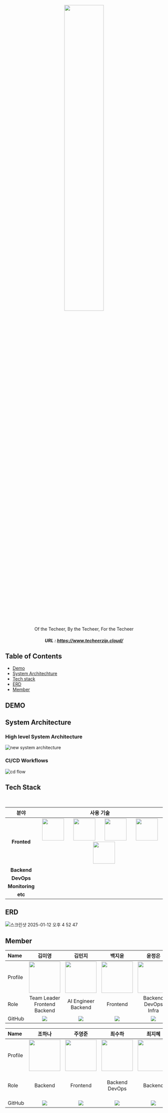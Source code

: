 <div align=center>
<br> <image width=50%, height=50%, src="https://github.com/user-attachments/assets/085dbce5-48ef-4dd4-8214-15b69ba6ceed">

<br> Of the Techeer, By the Techeer, For the Techeer 
##### URL : https://www.techeerzip.cloud/
</div>

## Table of Contents
- [Demo](#Demo)
- [System Architechture](#System-architecture)
- [Tech stack](#Tech-stack)
- [ERD](#ERD)
- [Member](#Member)

## DEMO

## System Architecture

### High level System Architecture
![new system architecture](https://github.com/user-attachments/assets/342c606b-b121-4088-a3f9-001f63c3004d)
### CI/CD Workflows
![cd flow](https://github.com/user-attachments/assets/4e2b2daa-a4a0-4cb2-bb5f-29cd53a3c88c)

## Tech Stack

<br>
<div align="left">

분야| 사용 기술|
:--------:|:------------------------------:|
**Fronted** | <img src="https://techstack-generator.vercel.app/react-icon.svg" width="70" height="70"/> &nbsp;&nbsp;&nbsp;&nbsp;&nbsp; <img src="https://techstack-generator.vercel.app/ts-icon.svg" width="70" height="70"/> &nbsp;&nbsp;&nbsp;&nbsp;&nbsp; <img src="https://github.com/user-attachments/assets/3f4dc890-11fa-4761-97ca-63a588fb7ee8" width="70" height="70"/> &nbsp;&nbsp;&nbsp;&nbsp;&nbsp; <img src="https://techstack-generator.vercel.app/prettier-icon.svg" width="70" height="70"/> &nbsp;&nbsp;&nbsp;&nbsp;&nbsp; <img src="https://techstack-generator.vercel.app/eslint-icon.svg" width="70" height="70"/> <br/>
**Backend** | 
**DevOps** |
**Monitoring** |
**etc** | 
</div>


## ERD
![스크린샷 2025-01-12 오후 4 52 47](https://github.com/user-attachments/assets/6d2d3b40-2c70-45c0-9bc0-e3e40f648453)


## Member

| Name     | <center>김미영</center> | <center>김민지</center> | <center>백지윤</center> | <center>윤정은</center> | <center>이지은</center> |
| :------- | :---------------------: | :---------------------: | :---------------------: | :---------------------: | :---------------------: |
| Profile  | <center><img width="100px" height="100px" src="https://github.com/user-attachments/assets/24708dc9-6a75-4a1d-86f6-24f684449503" /></center> | <center><img width="100px" height="100px" src="https://github.com/user-attachments/assets/0488da17-531e-4e48-9c82-1f2d904a10aa" /></center> | <center><img width="100px" height="100px" src="https://ca.slack-edge.com/T02AD1HSVSL-U06GE29142K-c9f2af8ba479-512" /></center> | <center><img width="100px" height="100px" src="https://github.com/user-attachments/assets/d5410171-534a-4c02-82aa-4e6320bcc656" /></center> | <center><img width="100px" height="100px" src="https://ca.slack-edge.com/T02AD1HSVSL-U05KVJ93Y6T-cb2e3dfdc8af-512" /></center> |
| Role     | <center> Team Leader <br> Frontend <br> Backend </center> | <center> AI Engineer <br> Backend </center> | <center> Frontend </center> | <center> Backend <br> DevOps <br> Infra </center> | <center> Frontend </center> |
| GitHub   | <center><img src="http://img.shields.io/badge/miyoung12-green?style=social&logo=github"/></center> | <center><img src="http://img.shields.io/badge/alswl020208-green?style=social&logo=github"/></center> | <center><img src="http://img.shields.io/badge/baekjiyun-green?style=social&logo=github"/></center> | <center><img src="http://img.shields.io/badge/jungeunyooon-green?style=social&logo=github"/></center> | <center><img src="http://img.shields.io/badge/egg_silver-green?style=social&logo=github"/></center> |

| Name     | <center>조하나</center> | <center>주영준</center> | <center>최수하</center> | <center>최지혜</center> | <center>Ryan Lee</center> |
| :------- | :---------------------: | :---------------------: | :---------------------: | :---------------------: | :---------------------: |
| Profile  | <center><img width="100px" height="100px" src="https://ca.slack-edge.com/T02AD1HSVSL-U06GE2AJWK1-b9d7984ee0d5-512" /></center> | <center><img width="100px" height="100px" src="https://ca.slack-edge.com/T02AD1HSVSL-U06GNR1FGMC-14afdd7757a8-512" /></center> | <center><img width="100px" height="100px" src="https://github.com/user-attachments/assets/3b045c9f-193e-4748-8efe-66e5f0237978" /></center> | <center><img width="100px" height="100px" src="https://avatars.githubusercontent.com/u/87265951?u=9d8f72d2c19d95c1b9bca484310d33e62f34233d&v=4" /></center> | <center><img width="100px" height="100px" src="https://avatars.githubusercontent.com/u/86213086?v=4" /></center> |
| Role     | <center> Backend </center> | <center>Frontend</center> | <center> Backend <br> DevOps </center> | <center> Backend </center> | <center> DevOps <br> Monitoring <br> Infra <br> Backend </center> |
| GitHub   | <center><img src="http://img.shields.io/badge/dlwhsk0-green?style=social&logo=github"/></center> | <center><img src="http://img.shields.io/badge/Ye0ngjun-green?style=social&logo=github"/></center> | <center><img src="http://img.shields.io/badge/suhach0523-green?style=social&logo=github"/></center> | <center><img src="http://img.shields.io/badge/jihye1006-green?style=social&logo=github"/></center> | <center><img src="http://img.shields.io/badge/printSANO-green?style=social&logo=github"/></center> |
